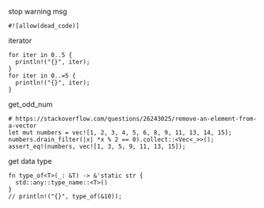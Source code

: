 stop warning msg
```shell
#![allow(dead_code)]
```
iterator
```shell
for iter in 0..5 {
  println!("{}", iter);
}
for iter in 0..=5 {
  println!("{}", iter);
}
```
get_odd_num
```shell
# https://stackoverflow.com/questions/26243025/remove-an-element-from-a-vector
let mut numbers = vec![1, 2, 3, 4, 5, 6, 8, 9, 11, 13, 14, 15];
numbers.drain_filter(|x| *x % 2 == 0).collect::<Vec<_>>();
assert_eq!(numbers, vec![1, 3, 5, 9, 11, 13, 15]);
```
get data type
```shell
fn type_of<T>(_: &T) -> &'static str {
  std::any::type_name::<T>()
}
// println!("{}", type_of(&10));
```
